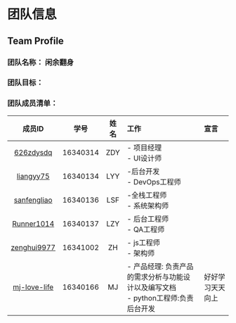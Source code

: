 # 团队信息

## Team Profile
### 团队名称： 闲余翻身
### 团队目标： 
### 团队成员清单：

| 成员ID | 学号 | 姓名 |工作 | 宣言 |
| :------: | :------: | :------: | :------ | :------ |
| [626zdysdq](https://github.com/626zdysdq) | 16340314 | ZDY |- 项目经理<br> - UI设计师|  |
| [liangyy75](https://github.com/liangyy75) | 16340134 | LYY | -后台开发<br>- DevOps工程师 | |
| [sanfengliao](https://github.com/sanfengliao) | 16340136 | LSF | -全栈工程师<br>- 系统架构师| |
| [Runner1014](https://github.com/Runner1014) | 16340137 | LZY | - 后台工程师<br> - QA工程师| |
| [zenghui9977](https://github.com/zenghui9977) | 16341002 | ZH | - js工程师<br> - 架构师 | |
| [mj-love-life](https://github.com/mj-love-life) | 16340166 | MJ | - 产品经理: 负责产品的需求分析与功能设计以及编写文档<br>- python工程师:负责后台开发 | 好好学习天天向上 |